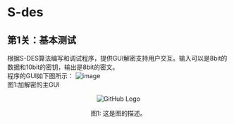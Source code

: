 # S-des
## 第1关：基本测试
根据S-DES算法编写和调试程序，提供GUI解密支持用户交互。输入可以是8bit的数据和10bit的密钥，输出是8bit的密文。    
程序的GUI如下图所示：
![image](https://github.com/revovle2/S-des/assets/93172576/72dde28a-2d71-43e3-8350-7e7b7209df05)     
图1:加解密的主GUI
<div style="text-align:center;">
  <img src="https://github.com/revovle2/S-des/assets/93172576/72dde28a-2d71-43e3-8350-7e7b7209df05" alt="GitHub Logo">
  <p style="text-align:center;">图1: 这是图的描述。</p>
</div>




